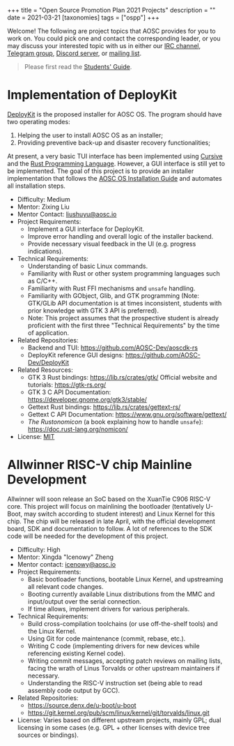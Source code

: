 +++
title = "Open Source Promotion Plan 2021 Projects"
description = ""
date = 2021-03-21
[taxonomies]
tags = ["ospp"]
+++

Welcome! The following are project topics that AOSC provides for you to work on. You could pick one and contact the corresponding leader, or you may discuss your interested topic with us in either our [IRC channel][irc], [Telegram group][tg], [Discord server][discord], or [mailing list][mlist].

> Please first read the [Students' Guide][guide].

[irc]: ircs://irc.libera.chat:6697/aosc
[tg]: https://t.me/joinchat/BMnG9zvfjCgZUTIAoycKkg
[discord]: https://discord.gg/VYPHgt9
[mlist]: mailto:discussions@aosc.io
[guide]: https://summer.iscas.ac.cn/help/en/student/

# Implementation of DeployKit

[DeployKit][dk] is the proposed installer for AOSC OS. The program should have two operating modes:

1. Helping the user to install AOSC OS as an installer;
2. Providing preventive back-up and disaster recovery functionalities;

At present, a very basic TUI interface has been implemented using [Cursive][cursive] and the [Rust Programming Language][rust]. However, a GUI interface is still yet to be implemented. The goal of this project is to provide an installer implementation that follows the [AOSC OS Installation Guide][inst-guide] and automates all installation steps.

- Difficulty: Medium
- Mentor: Zixing Liu
- Mentor Contact: liushuyu@aosc.io
- Project Requirements:
  - Implement a GUI interface for DeployKit.
  - Improve error handling and overall logic of the installer backend.
  - Provide necessary visual feedback in the UI (e.g. progress indications).
- Technical Requirements:
  - Understanding of basic Linux commands.
  - Familiarity with Rust or other system programming languages such as C/C++.
  - Familiarity with Rust FFI mechanisms and `unsafe` handling.
  - Familiarity with GObject, Glib, and GTK programming (Note: GTK/GLib API documentation is at times inconsistent, students with prior knowledge with GTK 3 API is preferred).
  - Note: This project assumes that the prospective student is already proficient with the first three "Technical Requirements" by the time of application.
- Related Repositories:
  - Backend and TUI: https://github.com/AOSC-Dev/aoscdk-rs
  - DeployKit reference GUI designs: https://github.com/AOSC-Dev/DeployKit
- Related Resources:
  - GTK 3 Rust bindings: https://lib.rs/crates/gtk/ Official website and tutorials: https://gtk-rs.org/
  - GTK 3 C API Documentation: https://developer.gnome.org/gtk3/stable/
  - Gettext Rust bindings: https://lib.rs/crates/gettext-rs/
  - Gettext C API Documentation: https://www.gnu.org/software/gettext/
  - _The Rustonomicon_ (a book explaining how to handle `unsafe`): https://doc.rust-lang.org/nomicon/
- License: [MIT](https://github.com/AOSC-Dev/DeployKit/blob/master/COPYING)

[dk]: https://github.com/AOSC-Dev/aoscdk-rs
[cursive]: https://lib.rs/crates/cursive
[gtk]: https://www.gtk.org/
[rust]: https://rust-lang.org
[inst-guide]: @/aosc-os/installation/amd64.md

# Allwinner RISC-V chip Mainline Development

Allwinner will soon release an SoC based on the XuanTie C906 RISC-V core. This project will focus on mainlining the bootloader (tentatively U-Boot, may switch according to student interest) and Linux Kernel for this chip. The chip will be released in late April, with the official development board, SDK and documentation to follow. A lot of references to the SDK code will be needed for the development of this project.

- Difficulty: High
- Mentor: Xingda "Icenowy" Zheng
- Mentor contact: icenowy@aosc.io
- Project Requirements:
  - Basic bootloader functions, bootable Linux Kernel, and upstreaming all relevant code changes.
  - Booting currently available Linux distributions from the MMC and input/output over the serial connection.
  - If time allows, implement drivers for various peripherals.
- Technical Requirements:
  - Build cross-compilation toolchains (or use off-the-shelf tools) and the Linux Kernel.
  - Using Git for code maintenance (commit, rebase, etc.).
  - Writing C code (implementing drivers for new devices while referencing existing Kernel code).
  - Writing commit messages, accepting patch reviews on mailing lists, facing the wrath of Linus Torvalds or other upstream maintainers if necessary.
  - Understanding the RISC-V instruction set (being able to read assembly code output by GCC).
- Related Repositories:
  - https://source.denx.de/u-boot/u-boot
  - https://git.kernel.org/pub/scm/linux/kernel/git/torvalds/linux.git
- License: Varies based on different upstream projects, mainly GPL; dual licensing in some cases (e.g. GPL + other licenses with device tree sources or bindings).
